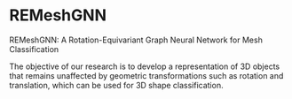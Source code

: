 # REMeshGNN 
REMeshGNN: A Rotation-Equivariant Graph Neural Network for Mesh Classification

The objective of our research is to develop a representation of 3D objects that remains unaffected by geometric transformations such as rotation and translation, which can be used for 3D shape classification. 

